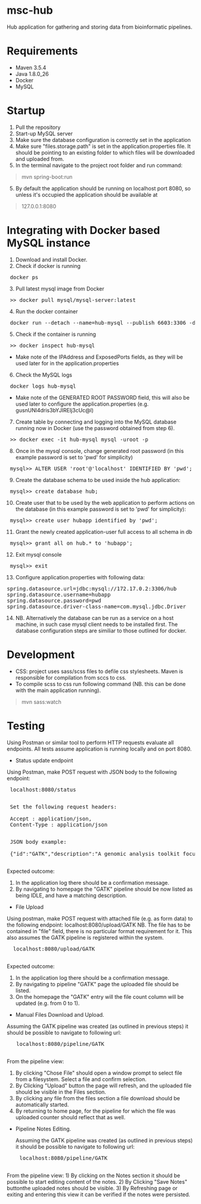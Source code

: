 # msc-hub
Hub application for gathering and storing data from bioinformatic pipelines. 

# Requirements
- Maven 3.5.4
- Java 1.8.0_26
- Docker 
- MySQL

# Startup
1) Pull the repository
2) Start-up MySQL server
3) Make sure the database configuration is correctly set in the application
4) Make sure "files.storage.path" is set in the application.properties file. It should be pointing to an existing folder to which files will be downloaded and uploaded from.
5) In the terminal navigate to the project root folder and run command: 
> mvn spring-boot:run 

5) By default the application should be running on localhost port 8080, so unless it's occupied the application should be available at
> 127.0.0.1:8080

# Integrating with Docker based MySQL instance
1) Download and install Docker. 
2) Check if docker is running
<pre> docker ps </pre>  
3) Pull latest mysql image from Docker 
<pre> >> docker pull mysql/mysql-server:latest </pre> 
4) Run the docker container 
<pre> docker run --detach --name=hub-mysql --publish 6603:3306 -d mysql/mysql-server:latest </pre> 
5) Check if the container is running
<pre> >> docker inspect hub-mysql </pre>
+ Make note of the IPAddress and ExposedPorts fields, as they will be used later for in the application.properties 
6) Check the MySQL logs 
<pre> docker logs hub-mysql </pre>
+ Make note of the GENERATED ROOT PASSWORD field, this will also be used later to configure the application.properties (e.g. gusnUNl4dris3bYJIRElj3cUc@l)
7) Create table by connecting and logging into the MySQL database running now in Docker (use the password obtained from step 6).  
<pre> >> docker exec -it hub-mysql mysql -uroot -p </pre>
8) Once in the mysql console, change generated root password (in this example password is set to 'pwd' for simplicity) 
<pre> mysql>> ALTER USER 'root'@'localhost' IDENTIFIED BY 'pwd'; </pre> 
9) Create the database schema to be used inside the hub application:
<pre> mysql>> create database hub; </pre>
10) Create user that to be used by the web application to perform actions on the database (in this example password is set to 'pwd' for simplicity):
<pre> mysql>> create user hubapp identified by 'pwd'; </pre>
11) Grant the newly created application-user full access to all schema in db
<pre> mysql>> grant all on hub.* to 'hubapp'; </pre>
12) Exit mysql console
<pre> mysql>> exit </pre>
13) Configure application.properties with following data: 
<pre>
spring.datasource.url=jdbc:mysql://172.17.0.2:3306/hub
spring.datasource.username=hubapp
spring.datasource.password=pwd
spring.datasource.driver-class-name=com.mysql.jdbc.Driver
</pre>
14) NB. Alternatively the database can be run as a service on a host machine, in such case mysql client needs to be installed first. The database configuration steps are similiar to those outlined for docker. 

# Development
- CSS: project uses sass/scss files to defile css stylesheets. Maven is responsible for compilation from sccs to css.
- To compile scss to css run following command (NB. this can be done with the main application running).
> mvn sass:watch
 
 
 # Testing
 
 Using Postman or similar tool to perform HTTP requests evaluate all endpoints.
 All tests assume application is running locally and on port 8080.  
 
 - Status update endpoint
 
 Using Postman, make POST request with JSON body to the following endpoint:
 <pre>
 localhost:8080/status
 </pre>
 
 <pre>
 Set the following request headers: 
    
 Accept : application/json,
 Content-Type : application/json
 </pre> 
 
 <pre>
 JSON body example:
 
 {"id":"GATK","description":"A genomic analysis toolkit focused on variant discovery. The GATK is the industry standard for identifying SNPs and indels in germline DNA and RNAseq data.", "ip":"192.182.0.1", "state":"idle"}
 </pre>
 
 Expected outcome: 
 1) In the application log there should be a confirmation message.
 2) By navigating to homepage the "GATK" pipeline should be now listed as being IDLE, and have a matching description.
 
 
 - File Upload
 
 Using postman, make POST request with attached file (e.g. as form data) to the following endpoint: localhost:8080/upload/GATK
 NB. The file has to be contained in "file" field, there is no particular format requirement for it. This also assumes the GATK pipeline is registered within the system.
 <pre>
  localhost:8080/upload/GATK
 </pre>  

Expected outcome: 
 1) In the application log there should be a confirmation message.
 2) By navigating to pipeline "GATK" page the uploaded file should be listed.
 3) On the homepage the "GATK" entry will the file count column will be updated (e.g. from 0 to 1).  
 
 - Manual Files Download and Upload.
 
 Assuming the GATK pipeline was created (as outlined in previous steps) it should be possible to navigate to following url: 
 <pre>
   localhost:8080/pipeline/GATK
 </pre>
 
 From the pipeline view:
  1) By clicking "Chose File" should open a window prompt to select file from a filesystem.
  Select a file and confirm selection. 
  2) By Clicking "Upload" button the page will refresh, and the uploaded file should be visible in the Files section. 
  3) By clicking any file from the files section a file download should be automatically started.
  4) By returning to home page, for the pipeline for which the file was uploaded counter should reflect that as well.   
 
 - Pipeline Notes Editing. 
 
   Assuming the GATK pipeline was created (as outlined in previous steps) it should be possible to navigate to following url: 
  <pre>
    localhost:8080/pipeline/GATK
  </pre>
  
  From the pipeline view:
    1) By clicking on the Notes section it should be possible to start editing content of the notes.
    2) By Clicking "Save Notes" buttonthe uploaded notes should be visible.
    3) By Refreshing page or exiting and entering this view it can be verified if the notes were persisted.